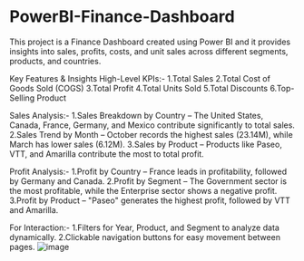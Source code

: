 # PowerBI-Finance-Dashboard
This project is a Finance Dashboard created using Power BI and it provides insights into sales, profits, costs, and unit sales across different segments, products, and countries.

Key Features & Insights High-Level KPIs:- 1.Total Sales 2.Total Cost of Goods Sold (COGS) 3.Total Profit 4.Total Units Sold 5.Total Discounts 6.Top-Selling Product

Sales Analysis:- 1.Sales Breakdown by Country – The United States, Canada, France, Germany, and Mexico contribute significantly to total sales. 2.Sales Trend by Month – October records the highest sales (23.14M), while March has lower sales (6.12M). 3.Sales by Product – Products like Paseo, VTT, and Amarilla contribute the most to total profit.

Profit Analysis:- 1.Profit by Country – France leads in profitability, followed by Germany and Canada. 2.Profit by Segment – The Government sector is the most profitable, while the Enterprise sector shows a negative profit. 3.Profit by Product – "Paseo" generates the highest profit, followed by VTT and Amarilla.

For Interaction:- 1.Filters for Year, Product, and Segment to analyze data dynamically. 2.Clickable navigation buttons for easy movement between pages.
![image](https://github.com/user-attachments/assets/1fc66d6b-6f9b-4908-9cb2-63594c596a20)
